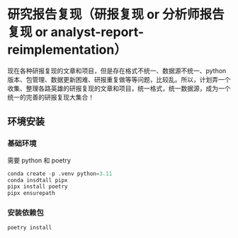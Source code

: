 # 研究报告复现（研报复现 or 分析师报告复现 or analyst-report-reimplementation）
现在各种研报复现的文章和项目，但是存在格式不统一、数据源不统一、python 版本、包管理、数据更新困难、研报重复做等等问题，比较乱。所以，计划弄一个收集、整理各路英雄的研报复现的文章和项目，统一格式，统一数据源，成为一个统一的完善的研报复现大集合！

## 环境安装
### 基础环境
需要 python 和 poetry
```python
conda create -p .venv python=3.11
conda insdtall pipx
pipx install poetry
pipx ensurepath
```

### 安装依赖包
```python
poetry install
```
